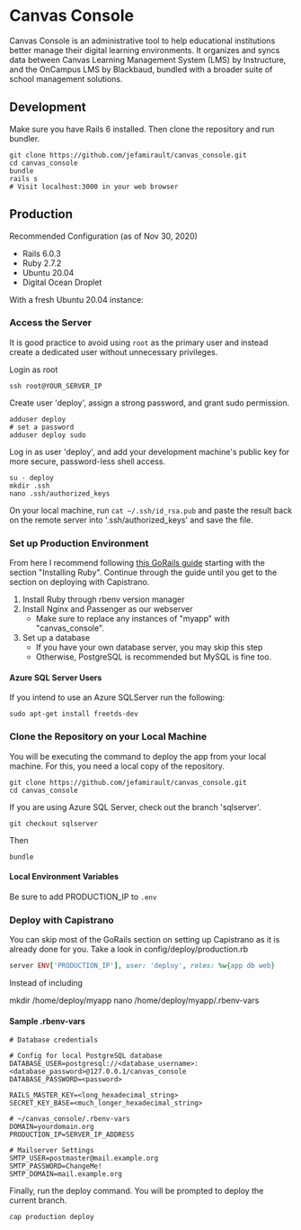 # Canvas Console

Canvas Console is an administrative tool to help educational institutions better manage their digital learning environments. It organizes and syncs data between Canvas Learning Management System (LMS) by Instructure, and the OnCampus LMS by Blackbaud, bundled with a broader suite of school management solutions.
## Development
Make sure you have Rails 6 installed. Then clone the repository and run bundler.
```
git clone https://github.com/jefamirault/canvas_console.git
cd canvas_console
bundle
rails s
# Visit localhost:3000 in your web browser
```

## Production

Recommended Configuration (as of Nov 30, 2020)

* Rails 6.0.3
* Ruby 2.7.2
* Ubuntu 20.04
* Digital Ocean Droplet

With a fresh Ubuntu 20.04 instance:

### Access the Server

It is good practice to avoid using `root` as the primary user and instead create a dedicated user without unnecessary privileges. 

Login as root
```
ssh root@YOUR_SERVER_IP
```
Create user 'deploy', assign a strong password, and grant sudo permission.
```
adduser deploy
# set a password
adduser deploy sudo
```
Log in as user 'deploy', and add your development machine's public key for more secure, password-less shell access.
```
su - deploy
mkdir .ssh
nano .ssh/authorized_keys
```
On your local machine, run `cat ~/.ssh/id_rsa.pub` and paste the result back on the remote server into '.ssh/authorized_keys' and save the file.

### Set up Production Environment

From here I recommend following  [this GoRails guide](https://gorails.com/deploy/ubuntu/20.04#ruby) starting with the section "Installing Ruby".
Continue through the guide until you get to the section on deploying with Capistrano.

1. Install Ruby through rbenv version manager
1. Install Nginx and Passenger as our webserver
   * Make sure to replace any instances of "myapp" with "canvas_console". 
1. Set up a database
   * If you have your own database server, you may skip this step
   * Otherwise, PostgreSQL is recommended but MySQL is fine too.
   
#### Azure SQL Server Users
If you intend  to use an Azure SQLServer run the following:
```
sudo apt-get install freetds-dev
```   


### Clone the Repository on your Local Machine
You will be executing the command to deploy the app from your local machine. For this, you need a local copy of the repository.

```
git clone https://github.com/jefamirault/canvas_console.git
cd canvas_console
```

If you are using Azure SQL Server, check out the branch 'sqlserver'.

```
git checkout sqlserver
```

Then 

```
bundle
```
#### Local Environment Variables

Be sure to add PRODUCTION_IP to `.env` 


### Deploy with Capistrano 

You can skip most of the GoRails section on setting up Capistrano as it is already done for you.
Take a look in config/deploy/production.rb

```ruby
server ENV['PRODUCTION_IP'], user: 'deploy', roles: %w{app db web}
```

Instead of including

mkdir /home/deploy/myapp
nano /home/deploy/myapp/.rbenv-vars

#### Sample .rbenv-vars
```
# Database credentials

# Config for local PostgreSQL database
DATABASE_USER=postgresql://<database_username>:<database_password>@127.0.0.1/canvas_console
DATABASE_PASSWORD=<password>

RAILS_MASTER_KEY=<long_hexadecimal_string>
SECRET_KEY_BASE=<much_longer_hexadecimal_string>

# ~/canvas_console/.rbenv-vars
DOMAIN=yourdomain.org
PRODUCTION_IP=SERVER_IP_ADDRESS

# Mailserver Settings
SMTP_USER=postmaster@mail.example.org
SMTP_PASSWORD=ChangeMe!
SMTP_DOMAIN=mail.example.org
```

Finally, run the deploy command. You will be prompted to deploy the current branch.
```
cap production deploy
```